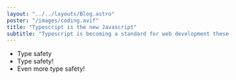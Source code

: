 ```yaml
---
layout: "../../layouts/Blog.astro"
poster: "/images/coding.avif"
title: "Typescript is the new Javascript"
subtitle: "Typescript is becoming a standard for web development these days:"
---
```


- Type safety
- Type safety!
- Even more type safety!
